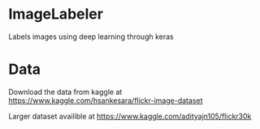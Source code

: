 # ImageLabeler
Labels images using deep learning through keras

# Data
Download the data from kaggle at https://www.kaggle.com/hsankesara/flickr-image-dataset

Larger dataset availible at https://www.kaggle.com/adityajn105/flickr30k
